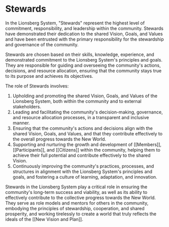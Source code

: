 # Stewards

In the Lionsberg System, "Stewards" represent the highest level of commitment, responsibility, and leadership within the community. Stewards have demonstrated their dedication to the shared Vision, Goals, and Values and have been entrusted with the primary responsibility for the stewardship and governance of the community.

Stewards are chosen based on their skills, knowledge, experience, and demonstrated commitment to the Lionsberg System's principles and goals. They are responsible for guiding and overseeing the community's actions, decisions, and resource allocation, ensuring that the community stays true to its purpose and achieves its objectives.

The role of Stewards involves:

1.  Upholding and promoting the shared Vision, Goals, and Values of the Lionsberg System, both within the community and to external stakeholders.
2.  Leading and facilitating the community's decision-making, governance, and resource allocation processes, in a transparent and inclusive manner.
3.  Ensuring that the community's actions and decisions align with the shared Vision, Goals, and Values, and that they contribute effectively to the overall progress towards the New World.
4.  Supporting and nurturing the growth and development of [[Members]], [[Participants]], and [[Citizens]] within the community, helping them to achieve their full potential and contribute effectively to the shared Vision.
5.  Continuously improving the community's practices, processes, and structures in alignment with the Lionsberg System's principles and goals, and fostering a culture of learning, adaptation, and innovation.

Stewards in the Lionsberg System play a critical role in ensuring the community's long-term success and viability, as well as its ability to effectively contribute to the collective progress towards the New World. They serve as role models and mentors for others in the community, embodying the principles of stewardship, cooperation, and shared prosperity, and working tirelessly to create a world that truly reflects the ideals of the [[New Vision and Plan]].